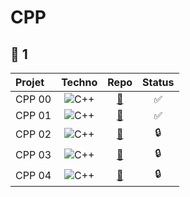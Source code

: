 # CPP

## 🔴 1
| **Projet**        | **Techno**                                                                                           |**Repo**                                        |**Status**|
| :---------------  |:---------------:                                                                                     |:-----:                                         |:------:|
| CPP 00            | <img alt="C++" 		        src="https://img.shields.io/badge/-C++-00599C?logo=C++&logoColor=white"/>  |[🔗](https://github.com/Madness807/CPP_00)      |✅|
| CPP 01            | <img alt="C++" 			      src="https://img.shields.io/badge/-C++-00599C?logo=C++&logoColor=white"/>  |[🔗](https://github.com/Madness807/CPP_01)      |✅|
| CPP 02            | <img alt="C++" 			      src="https://img.shields.io/badge/-C++-00599C?logo=C++&logoColor=white"/>  |[🔗](https://github.com/Madness807/CPP_02)      |🔒|
| CPP 03            | <img alt="C++" 			      src="https://img.shields.io/badge/-C++-00599C?logo=C++&logoColor=white"/>  |[🔗](https://github.com/Madness807/CPP_03)      |🔒|
| CPP 04            | <img alt="C++" 			      src="https://img.shields.io/badge/-C++-00599C?logo=C++&logoColor=white"/>  |[🔗](https://github.com/Madness807/CPP_04)      |🔒|
